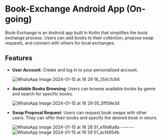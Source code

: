 # Book-Exchange Android App (On-going)

Book-Exchange is an Android app built in Kotlin that simplifies the book exchange process. Users can add books to their collection, propose swap requests, and connect with others for local exchanges.

## Features

- **User Account**: Create and log in to your personalized account.
  
    ![WhatsApp Image 2024-01-15 at 16 29 18_354c1c64](https://github.com/abdelrahmanHamdyG/Absence-Mentor/assets/59124063/f0dce312-731e-492e-a5d9-2fb74d7626b1)


- **Available Books Browsing**: Users can browse available books by genre and search for specific books.
  
    ![WhatsApp Image 2024-01-15 at 16 29 05_5ff09e3d](https://github.com/abdelrahmanHamdyG/Absence-Mentor/assets/59124063/6ade8f52-4bb5-4cd3-9b54-3c3b2a79a51c)

  

- **Swap Proposal Request**: Users can request book swaps with other users. They can offer their books and specify the desired book in return.
  
    ![WhatsApp Image 2024-01-15 at 16 28 51_e19d6a8a](https://github.com/abdelrahmanHamdyG/Absence-Mentor/assets/59124063/18fea29c-e418-4959-80cd-b38216feeff3)   -------                                                ![WhatsApp Image 2024-01-15 at 16 59 51_acf4654b](https://github.com/abdelrahmanHamdyG/Absence-Mentor/assets/59124063/9eb4c6ba-d636-4040-a32b-30436cf7695a)
